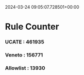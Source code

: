 2024-03-24 09:05:07.728501+00:00
# Rule Counter 
 ### UCATE : 461935

 ### Veneto : 156771

 ### Allowlist : 13930